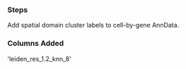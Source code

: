 ### Steps

Add spatial domain cluster labels to cell-by-gene AnnData.

### Columns Added
'leiden_res_1.2_knn_8'

